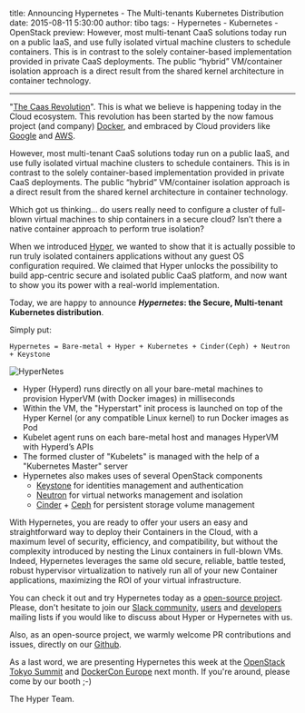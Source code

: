title: Announcing Hypernetes - The Multi-tenants Kubernetes Distribution
date: 2015-08-11 5:30:00
author: tibo
tags:
    - Hypernetes
    - Kubernetes
    - OpenStack
preview: However, most multi-tenant CaaS solutions today run on a public IaaS, and use fully isolated virtual machine clusters to schedule containers. This is in contrast to the solely container-based implementation provided in private CaaS deployments. The public “hybrid” VM/container isolation approach is a direct result from the shared kernel architecture in container technology.

---

"[The Caas Revolution](https://hyper.sh/blog/post/2015/07/06/the-caas-revolution.html)". This is what we believe is happening today in the Cloud ecosystem. This revolution has been started by the now famous project (and company) [Docker](http://www.docker.com/), and embraced by Cloud providers like [Google](https://cloud.google.com/container-engine/) and [AWS](https://aws.amazon.com/ecs/).

However, most multi-tenant CaaS solutions today run on a public IaaS, and use fully isolated virtual machine clusters to schedule containers. This is in contrast to the solely container-based implementation provided in private CaaS deployments. The public “hybrid” VM/container isolation approach is a direct result from the shared kernel architecture in container technology.

Which got us thinking... do users really need to configure a cluster of full-blown virtual machines to ship containers in a secure cloud? Isn’t there a native container approach to perform true isolation?

When we introduced [Hyper](http://hyper.sh/), we wanted to show that it is actually possible to run truly isolated containers applications without any guest OS configuration required. We claimed that Hyper unlocks the possibility to build app-centric secure and isolated public CaaS platform, and now want to show you its power with a real-world implementation.

Today, we are happy to announce ***Hypernetes*: the Secure, Multi-tenant Kubernetes distribution**.

Simply put:

	Hypernetes = Bare-metal + Hyper + Kubernetes + Cinder(Ceph) + Neutron + Keystone

![HyperNetes](hypernetes.png)

- Hyper (Hyperd) runs directly on all your bare-metal machines to provision HyperVM (with Docker images) in milliseconds
- Within the VM, the "Hyperstart" init process is launched on top of the Hyper Kernel (or any compatible Linux kernel) to run Docker images as Pod
- Kubelet agent runs on each bare-metal host and manages HyperVM with Hyperd’s APIs
- The formed cluster of "Kubelets" is managed with the help of a "Kubernetes Master" server
- Hypernetes also makes uses of several OpenStack components
	- [Keystone](http://docs.openstack.org/developer/keystone/) for identities management and authentication
	- [Neutron](https://wiki.openstack.org/wiki/Neutron) for virtual networks management and isolation
	- [Cinder](https://wiki.openstack.org/wiki/Cinder) + [Ceph](http://ceph.com/) for persistent storage volume management

With Hypernetes, you are ready to offer your users an easy and straightforward way to deploy their Containers in the Cloud, with a maximum level of security, efficiency, and compatibility, but without the complexity introduced by nesting the Linux containers in full-blown VMs. Indeed, Hypernetes leverages the same old secure, reliable, battle tested, robust hypervisor virtualization to natively run all of your new Container applications, maximizing the ROI of your virtual infrastructure.

You can check it out and try Hypernetes today as a [open-source project](http://github.com/hyperhq/hypernetes). Please, don't hesitate to join our [Slack community](http://slack.hyper.sh/), [users](https://groups.google.com/forum/#!forum/hyper-user) and [developers](https://groups.google.com/forum/#!forum/hyper-dev) mailing lists if you would like to discuss about Hyper or Hypernetes with us.

Also, as an open-source project, we warmly welcome PR contributions and issues, directly on our [Github](https://github.com/hyperhq/hypernetes).

As a last word, we are presenting Hypernetes this week at the [OpenStack Tokyo Summit](https://www.openstack.org/summit/tokyo-2015/) and [DockerCon Europe](http://europe-2015.dockercon.com/) next month. If you're around, please come by our booth ;-)

The Hyper Team.
